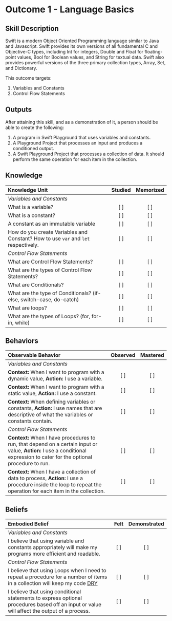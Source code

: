 # Outcome 1 - Language Basics

Skill Description
----------
Swift is a modern Object Oriented Programming language similar to Java and Javascript.
Swift provides its own versions of all fundamental C and Objective-C types, including Int for integers, Double and Float for floating-point values, Bool for Boolean values, and String for textual data. Swift also provides powerful versions of the three primary collection types, Array, Set, and Dictionary.

This outcome targets:
 1. Variables and Constants
 2. Control Flow Statements


Outputs
----------
After attaining this skill, and as a demonstration of it, a person should be able to create the following:

1. A program in Swift Playground that uses variables and constants.
2. A Playground Project that processes an input and produces a conditioned output.
3. A Swift Playground Project that processes a collection of data. It should perform the same operation for each item in the collection.



## Knowledge

| Knowledge Unit   |      Studied      | Memorized |
|:-------------|:------------------:|:--------:|
| _Variables and Constants_ |
| What is a variable? | [ ] | [ ] |
| What is a constant? | [ ] | [ ] |
| A constant as an immutable variable | [ ] | [ ] |
| How do you create Variables and Constant? How to use `var` and `let` respectively.| [ ] | [ ] |
| _Control Flow Statements_ |
| What are Control Flow Statements?| [ ] | [ ] |
| What are the types of Control Flow Statements? | [ ] | [ ] |
| What are Conditionals? | [ ] | [ ] |
| What are the type of Conditionals? (if-else, switch-case, do-catch) | [ ] | [ ] |
| What are loops? | [ ] | [ ] |
| What are the types of Loops? (for, for-in, while) | [ ] | [ ] |  


## Behaviors

| Observable Behavior   |      Observed      | Mastered |
|:-------------|:------------------:|:--------:|
| _Variables and Constants_ |
| **Context:** When I want to program with a dynamic value, **Action:** I use a variable. | [ ] | [ ] |
| **Context:** When I want to program with a static value, **Action:** I use a constant. | [ ] | [ ] |
| **Context:** When defining variables or constants, **Action:** I use names that are descriptive of what the variables or constants contain. | [ ] | [ ] |
| _Control Flow Statements_ |
| **Context:** When I have procedures to run, that depend on a certain input or value, **Action:** I use a conditional expression to cater for the optional procedure to run. | [ ] | [ ] |
| **Context:** When I have a collection of data to process, **Action:** I use a procedure inside the loop to repeat the operation for each item in the collection. | [ ] | [ ] |

## Beliefs

| Embodied Belief   |      Felt      | Demonstrated |
|:-------------|:------------------:|:--------:|
| _Variables and Constants_ |
| I believe that using variable and constants appropriately will make my programs more efficient and readable. | [ ] | [ ] |
| _Control Flow Statements_ |
| I believe that using Loops when I need to repeat a procedure for a number of items in a collection will keep my code [DRY](https://en.wikipedia.org/wiki/Don%27t_repeat_yourself) | [ ] | [ ] |
| I believe that using conditional statements to express optional procedures based off an input or value will affect the output of a process. | [ ] | [ ] |
